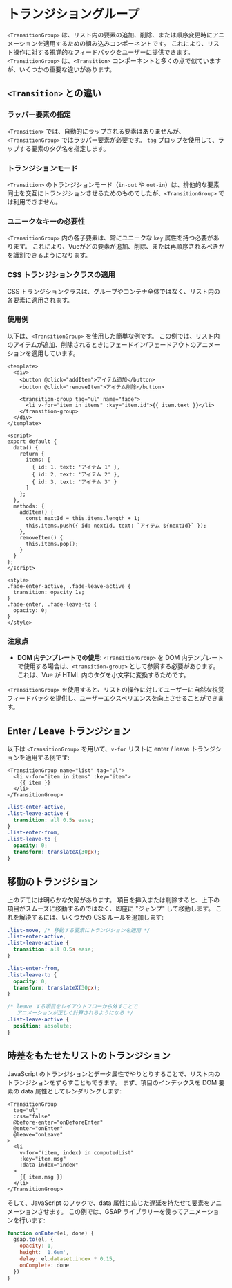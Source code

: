 # トランジショングループ
`<TransitionGroup>` は、リスト内の要素の追加、削除、または順序変更時にアニメーションを適用するための組み込みコンポーネントです。
これにより、リスト操作に対する視覚的なフィードバックをユーザーに提供できます。
`<TransitionGroup>` は、`<Transition>` コンポーネントと多くの点で似ていますが、いくつかの重要な違いがあります。
## `<Transition>` との違い
### ラッパー要素の指定
`<Transition>` では、自動的にラップされる要素はありませんが、`<TransitionGroup>` ではラッパー要素が必要です。
`tag` プロップを使用して、ラップする要素のタグ名を指定します。
### トランジションモード
`<Transition>` のトランジションモード（`in-out` や `out-in`）は、排他的な要素同士を交互にトランジションさせるためのものでしたが、`<TransitionGroup>` では利用できません。
### ユニークなキーの必要性
 `<TransitionGroup>` 内の各子要素は、常にユニークな `key` 属性を持つ必要があります。
 これにより、Vueがどの要素が追加、削除、または再順序されるべきかを識別できるようになります。
### CSS トランジションクラスの適用
CSS トランジションクラスは、グループやコンテナ全体ではなく、リスト内の各要素に適用されます。
### 使用例
以下は、`<TransitionGroup>` を使用した簡単な例です。
この例では、リスト内のアイテムが追加、削除されるときにフェードイン/フェードアウトのアニメーションを適用しています。
```vue
<template>
  <div>
    <button @click="addItem">アイテム追加</button>
    <button @click="removeItem">アイテム削除</button>

    <transition-group tag="ul" name="fade">
      <li v-for="item in items" :key="item.id">{{ item.text }}</li>
    </transition-group>
  </div>
</template>

<script>
export default {
  data() {
    return {
      items: [
        { id: 1, text: 'アイテム 1' },
        { id: 2, text: 'アイテム 2' },
        { id: 3, text: 'アイテム 3' }
      ]
    };
  },
  methods: {
    addItem() {
      const nextId = this.items.length + 1;
      this.items.push({ id: nextId, text: `アイテム ${nextId}` });
    },
    removeItem() {
      this.items.pop();
    }
  }
};
</script>

<style>
.fade-enter-active, .fade-leave-active {
  transition: opacity 1s;
}
.fade-enter, .fade-leave-to {
  opacity: 0;
}
</style>
```
### 注意点
- **DOM 内テンプレートでの使用**: `<TransitionGroup>` を DOM 内テンプレートで使用する場合は、`<transition-group>` として参照する必要があります。これは、Vue が HTML 内のタグを小文字に変換するためです。

`<TransitionGroup>` を使用すると、リストの操作に対してユーザーに自然な視覚フィードバックを提供し、ユーザーエクスペリエンスを向上させることができます。
## Enter / Leave トランジション
以下は `<TransitionGroup>` を用いて、`v-for` リストに enter / leave トランジションを適用する例です:

```vue
<TransitionGroup name="list" tag="ul">
  <li v-for="item in items" :key="item">
    {{ item }}
  </li>
</TransitionGroup>
```

```css
.list-enter-active,
.list-leave-active {
  transition: all 0.5s ease;
}
.list-enter-from,
.list-leave-to {
  opacity: 0;
  transform: translateX(30px);
}
```

## 移動のトランジション
上のデモには明らかな欠陥があります。
項目を挿入または削除すると、上下の項目がスムーズに移動するのではなく、即座に "ジャンプ" して移動します。
これを解決するには、いくつかの CSS ルールを追加します:

```css
.list-move, /* 移動する要素にトランジションを適用 */
.list-enter-active,
.list-leave-active {
  transition: all 0.5s ease;
}

.list-enter-from,
.list-leave-to {
  opacity: 0;
  transform: translateX(30px);
}

/* leave する項目をレイアウトフローから外すことで
   アニメーションが正しく計算されるようになる */
.list-leave-active {
  position: absolute;
}
```

## 時差をもたせたリストのトランジション
JavaScript のトランジションとデータ属性でやりとりすることで、リスト内のトランジションをずらすこともできます。
まず、項目のインデックスを DOM 要素の data 属性としてレンダリングします:

```vue
<TransitionGroup
  tag="ul"
  :css="false"
  @before-enter="onBeforeEnter"
  @enter="onEnter"
  @leave="onLeave"
>
  <li
    v-for="(item, index) in computedList"
    :key="item.msg"
    :data-index="index"
  >
    {{ item.msg }}
  </li>
</TransitionGroup>
```

そして、JavaScript のフックで、data 属性に応じた遅延を持たせて要素をアニメーションさせます。
この例では、GSAP ライブラリーを使ってアニメーションを行います:

```js
function onEnter(el, done) {
  gsap.to(el, {
    opacity: 1,
    height: '1.6em',
    delay: el.dataset.index * 0.15,
    onComplete: done
  })
}
```
